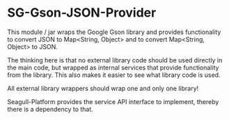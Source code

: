 # SG-Gson-JSON-Provider

This module / jar wraps the Google Gson library and provides functionality
to convert JSON to Map<String, Object> and to convert Map<String, Object> to JSON.

The thinking here is that no external library code should be used directly in
the main code, but wrapped as internal services that provide functionality from 
the library. This also makes it easier to see what library code is used.

All external library wrappers should wrap one and only one library! 

Seagull-Platform provides the service API interface to implement, thereby 
there is a dependency to that. 
